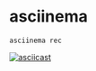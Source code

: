 # asciinema

```shell
asciinema rec
```

[![asciicast](https://asciinema.org/a/530331.svg)](https://asciinema.org/a/530331)
